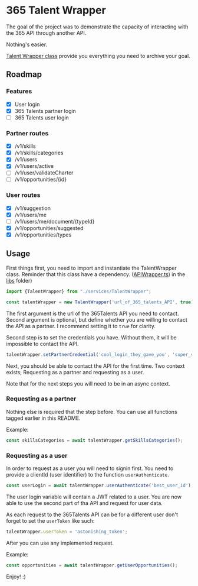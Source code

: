 # 365 Talent Wrapper

The goal of the project was to demonstrate the capacity of interacting with the 365 API through another API.

Nothing's easier.

[Talent Wrapper class](./services/TalentWrapper.ts) provide you everything you need to archive your goal.

## Roadmap

### Features
 - [x] User login
 - [x] 365 Talents partner login
 - [ ] 365 Talents user login

### Partner routes
 - [x] /v1/skills
 - [x] /v1/skills/categories
 - [x] /v1/users
 - [x] /v1/users/active
 - [ ] /v1/user/validateCharter
 - [ ] /v1/opportunities/{id}

### User routes
- [x] /v1/suggestion
- [x] /v1/users/me
- [ ] /v1/users/me/document/{typeId}
- [x] /v1/opportunities/suggested
- [x] /v1/opportunities/types

## Usage

First things first, you need to import and instantiate the TalentWrapper class.
Reminder that this class have a dependency. ([APIWrapper.ts](./libs/APIWrapper.ts)) in the [libs](./libs) folder)

```typescript
import {TalentWrapper} from "./services/TalentWrapper";

const talentWrapper = new TalentWrapper('url_of_365_talents_API', true);
```

The first argument is the url of the 365Talents API you need to contact.
Second argument is optional, but define whether you are willing to contact the API as a partner.
I recommend setting it to `true` for clarity.

Second step is to set the credentials you have. Without them, it will be impossible to contact the API.

```typescript
talentWrapper.setPartnerCredential('cool_login_they_gave_you', 'super_secured_password');
```

Next, you should be able to contact the API for the first time.
Two context exists; Requesting as a partner and requesting as a user.

Note that for the next steps you will need to be in an async context.

### Requesting as a partner

Nothing else is required that the step before. You can use all functions tagged earlier in this README.

Example: 
```typescript
const skillsCategories = await talentWrapper.getSkillsCategories();
```

### Requesting as a user

In order to request as a user you will need to signin first.
You need to provide a clientId (user identifier) to the function `userAuthenticate`.

```typescript
const userLogin = await talentWrapper.userAuthenticate('best_user_id');
```

The user login variable will contain a JWT related to a user.
You are now able to use the second part of tha API and request for user data.

As each request to the 365Talents API can be for a different user don't forget to set the `userToken` like such:
```typescript
talentWrapper.userToken = 'astonishing_token';
```

After you can use any implemented request.

Example:
```typescript
const opportunities = await talentWrapper.getUserOpportunities();
```

Enjoy! :)
